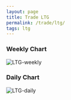 ```yaml
---
layout: page
title: Trade LTG
permalink: /trade/ltg/
tags: ltg
---
```


### Weekly Chart
![LTG-weekly](http://www.marketwatch.com/kaavio.Webhost/charts/big.chart?nosettings=1&symb=LTG&uf=0&type=4&size=3&sid=11463286&style=1013&freq=2&time=12&ma=5&maval=50,200&lf=4&lf2=0&lf3=0&height=510&width=720&mocktick=1)

### Daily Chart
![LTG-daily](http://www.marketwatch.com/kaavio.Webhost/charts/big.chart?nosettings=1&symb=LTG&uf=7168&type=4&size=3&sid=11463286&style=1013&freq=1&time=8&ma=6&maval=20,50,200&lf=4&lf2=0&lf3=0&height=510&width=720&mocktick=1)
